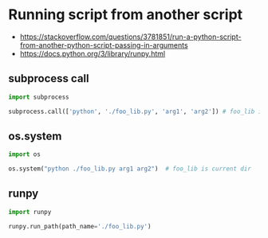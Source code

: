 # Running script from another script
* https://stackoverflow.com/questions/3781851/run-a-python-script-from-another-python-script-passing-in-arguments
* https://docs.python.org/3/library/runpy.html

## subprocess call
```py
import subprocess

subprocess.call(['python', './foo_lib.py', 'arg1', 'arg2']) # foo_lib is current dir
```

## os.system
```py
import os

os.system("python ./foo_lib.py arg1 arg2")  # foo_lib is current dir
```

## runpy


```py
import runpy

runpy.run_path(path_name='./foo_lib.py')
```
